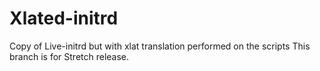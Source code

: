 # Xlated-initrd
Copy of Live-initrd but with xlat translation performed on the scripts
This branch is for Stretch release.
